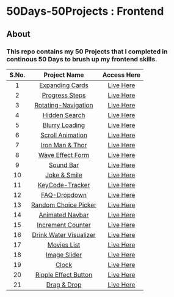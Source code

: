 # 50Days-50Projects : Frontend
## About
### This repo contains my 50 Projects that I completed in continous 50 Days to brush up my frontend skills.
| S.No.  | Project Name  | Access Here  | 
|:-:|:-:|:-:|
|1   |  <a href="https://github.com/deeqakkk/50Days-50Projects/tree/main/1-Expanding-Cards" target="_blank" rel="noopener noreferrer">Expanding Cards</a> | <a href="https://deeqakkk.github.io/50Days-50Projects/1-Expanding-Cards/" target="_blank" rel="noopener noreferrer">Live Here</a>  |  
| 2  | <a href="https://github.com/deeqakkk/50Days-50Projects/tree/main/2-Progress-Steps" target="_blank" rel="noopener noreferrer">Progress Steps</a>  | <a href="https://deeqakkk.github.io/50Days-50Projects/2-Progress-Steps" target="_blank" rel="noopener noreferrer">Live Here</a>  |
|  3 | <a href="https://github.com/deeqakkk/50Days-50Projects/tree/main/3-Rotating-Navigation" target="_blank" rel="noopener noreferrer">Rotating-Navigation</a>  | <a href="https://deeqakkk.github.io/50Days-50Projects/3-Rotating-Navigation/" target="_blank" rel="noopener noreferrer">Live Here</a>  |
|  4 | <a href="https://github.com/deeqakkk/50Days-50Projects/tree/main/4-Hidden-Search" target="_blank" rel="noopener noreferrer">Hidden Search</a>  | <a href="https://deeqakkk.github.io/50Days-50Projects/4-Hidden-Search/" target="_blank" rel="noopener noreferrer">Live Here</a> |
|  5 |<a href="https://github.com/deeqakkk/50Days-50Projects/tree/main/5-Blurry-loading" target="_blank" rel="noopener noreferrer">Blurry Loading</a>| <a href="https://deeqakkk.github.io/50Days-50Projects/5-Blurry-loading/" target="_blank" rel="noopener noreferrer">Live Here</a>|
|  6 |<a href="https://github.com/deeqakkk/50Days-50Projects/tree/main/6-Scroll-Animation" target="_blank" rel="noopener noreferrer">Scroll Animation</a>| <a href="https://deeqakkk.github.io/50Days-50Projects/6-Scroll-Animation/" target="_blank" rel="noopener noreferrer">Live Here</a>|
|  7 |<a href="https://github.com/deeqakkk/50Days-50Projects/tree/main/7-Split-LandingPage" target="_blank" rel="noopener noreferrer">Iron Man & Thor</a>| <a href="https://deeqakkk.github.io/50Days-50Projects/7-Split-LandingPage/" target="_blank" rel="noopener noreferrer">Live Here</a>|
|  8 |<a href="https://github.com/deeqakkk/50Days-50Projects/tree/main/8-Form-Input-Wave" target="_blank" rel="noopener noreferrer">Wave Effect Form</a>| <a href="https://deeqakkk.github.io/50Days-50Projects/8-Form-Input-Wave/" target="_blank" rel="noopener noreferrer">Live Here</a>|
|  9 |<a href="https://github.com/deeqakkk/50Days-50Projects/tree/main/9-Sound-Bar" target="_blank" rel="noopener noreferrer">Sound Bar</a>| <a href="https://deeqakkk.github.io/50Days-50Projects/9-Sound-Bar/" target="_blank" rel="noopener noreferrer">Live Here</a>|
|  10 |<a href="https://github.com/deeqakkk/50Days-50Projects/tree/main/10-Joke-Smile" target="_blank" rel="noopener noreferrer">Joke & Smile</a>| <a href="https://deeqakkk.github.io/50Days-50Projects/10-Joke-Smile/" target="_blank" rel="noopener noreferrer">Live Here</a>|
|  11 |<a href="https://github.com/deeqakkk/50Days-50Projects/tree/main/11-Key-Tracker" target="_blank" rel="noopener noreferrer">KeyCode-Tracker</a>| <a href="https://deeqakkk.github.io/50Days-50Projects/11-Key-Tracker/" target="_blank" rel="noopener noreferrer">Live Here</a>|
|  12 |<a href="https://github.com/deeqakkk/50Days-50Projects/tree/main/12-FAQ-Dropdown" target="_blank" rel="noopener noreferrer">FAQ-Dropdown</a>| <a href="https://deeqakkk.github.io/50Days-50Projects/12-FAQ-Dropdown/" target="_blank" rel="noopener noreferrer">Live Here</a>|
|  13 |<a href="https://github.com/deeqakkk/50Days-50Projects/tree/main/13-Random-Choice-Picker" target="_blank" rel="noopener noreferrer">Random Choice Picker</a>| <a href="https://deeqakkk.github.io/50Days-50Projects/13-Random-Choice-Picker/" target="_blank" rel="noopener noreferrer">Live Here</a>|
|  14 |<a href="https://github.com/deeqakkk/50Days-50Projects/tree/main/14-Animated-Navbar" target="_blank" rel="noopener noreferrer">Animated Navbar</a>| <a href="https://deeqakkk.github.io/50Days-50Projects/14-Animated-Navbar/" target="_blank" rel="noopener noreferrer">Live Here</a>|
|  15 |<a href="https://github.com/deeqakkk/50Days-50Projects/tree/main/15-Increment-Counter" target="_blank" rel="noopener noreferrer">Increment Counter</a>| <a href="https://deeqakkk.github.io/50Days-50Projects/15-Increment-Counter/" target="_blank" rel="noopener noreferrer">Live Here</a>|
|  16 |<a href="https://github.com/deeqakkk/50Days-50Projects/tree/main/16-Drink-Water" target="_blank" rel="noopener noreferrer">Drink Water Visualizer</a>| <a href="https://deeqakkk.github.io/50Days-50Projects/16-Drink-Water/" target="_blank" rel="noopener noreferrer">Live Here</a>|
|  17 |<a href="https://github.com/deeqakkk/50Days-50Projects/tree/main/17-WatchHour" target="_blank" rel="noopener noreferrer">Movies List</a>| <a href="https://deeqakkk.github.io/50Days-50Projects/17-WatchHour/" target="_blank" rel="noopener noreferrer">Live Here</a>|
|  18 |<a href="https://github.com/deeqakkk/50Days-50Projects/tree/main/18-Image-Slider" target="_blank" rel="noopener noreferrer">Image Slider</a>| <a href="https://deeqakkk.github.io/50Days-50Projects/18-Image-Slider/" target="_blank" rel="noopener noreferrer">Live Here</a>|
|  19 |<a href="https://github.com/deeqakkk/50Days-50Projects/tree/main/19-Theme-Clock" target="_blank" rel="noopener noreferrer">Clock</a>| <a href="https://deeqakkk.github.io/50Days-50Projects/19-Theme-Clock/" target="_blank" rel="noopener noreferrer">Live Here</a>|
|  20 |<a href="https://github.com/deeqakkk/50Days-50Projects/tree/main/20-Ripple-Effect" target="_blank" rel="noopener noreferrer">Ripple Effect Button</a>| <a href="https://deeqakkk.github.io/50Days-50Projects/20-Ripple-Effect/" target="_blank" rel="noopener noreferrer">Live Here</a>|
|  21 |<a href="https://github.com/deeqakkk/50Days-50Projects/tree/main/21-Drag-Drop" target="_blank" rel="noopener noreferrer">Drag & Drop</a>| <a href="https://deeqakkk.github.io/50Days-50Projects/21-Drag-Drop/" target="_blank" rel="noopener noreferrer">Live Here</a>|
